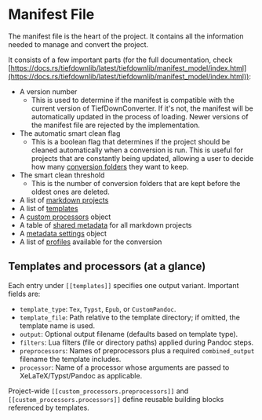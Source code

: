 # Manifest File

The manifest file is the heart of the project. It contains all the information
needed to manage and convert the project.

It consists of a few important parts (for the full documentation, check
[https://docs.rs/tiefdownlib/latest/tiefdownlib/manifest_model/index.html](https://docs.rs/tiefdownlib/latest/tiefdownlib/manifest_model/index.html)):

- A version number
  - This is used to determine if the manifest is compatible with the current
    version of TiefDownConverter. If it's not, the manifest will be
    automatically updated in the process of loading. Newer versions of the
    manifest file are rejected by the implementation.
- The automatic smart clean flag
  - This is a boolean flag that determines if the project should be cleaned
    automatically when a conversion is run. This is useful for projects that
    are constantly being updated, allowing a user to decide how many
    [conversion folders](#conversion-folders) they want to keep.
- The smart clean threshold
  - This is the number of conversion folders that are kept before the oldest
    ones are deleted.
- A list of [markdown projects](#markdown-projects)
- A list of [templates](#templates)
- A [custom processors](#custom-processors) object
- A table of [shared metadata](#shared-metadata) for all markdown projects
- A [metadata settings](#metadata-settings) object
- A list of [profiles](#profiles) available for the conversion

## Templates and processors (at a glance)

Each entry under `[[templates]]` specifies one output variant. Important fields are:

- `template_type`: `Tex`, `Typst`, `Epub`, or `CustomPandoc`.
- `template_file`: Path relative to the template directory; if omitted, the template name is used.
- `output`: Optional output filename (defaults based on template type).
- `filters`: Lua filters (file or directory paths) applied during Pandoc steps.
- `preprocessors`: Names of preprocessors plus a required `combined_output` filename the
  template includes.
- `processor`: Name of a processor whose arguments are passed to XeLaTeX/Typst/Pandoc as applicable.

Project-wide `[[custom_processors.preprocessors]]` and `[[custom_processors.processors]]` define
reusable building blocks referenced by templates.
